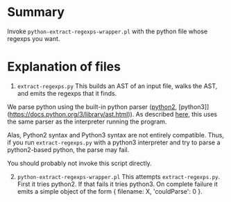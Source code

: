 # Summary

Invoke `python-extract-regexps-wrapper.pl` with the python file whose regexps you want.

# Explanation of files

1. `extract-regexps.py`
  This builds an AST of an input file, walks the AST, and emits the regexps that it finds.

  We parse python using the built-in python parser ([python2](https://docs.python.org/2/library/ast.html), [python3]](https://docs.python.org/3/library/ast.html)).
  As described [here](https://stackoverflow.com/questions/26655818/how-to-parse-python-2-x-with-python-3-x-ast-module), this uses the same parser as the interpreter running the program.

  Alas, Python2 syntax and Python3 syntax are not entirely compatible.
  Thus, if you run `extract-regexps.py` with a python3 interpreter and try to parse a python2-based python, the parse may fail.

  You should probably not invoke this script directly.

2. `python-extract-regexps-wrapper.pl`
  This attempts `extract-regexps.py`. First it tries python2. If that fails it tries python3.
  On complete failure it emits a simple object of the form { filename: X, 'couldParse': 0 }.

